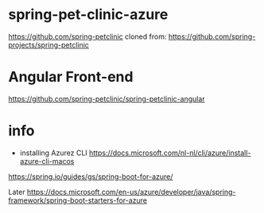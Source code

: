 # spring-pet-clinic-azure
https://github.com/spring-petclinic
cloned from: https://github.com/spring-projects/spring-petclinic

# Angular Front-end
https://github.com/spring-petclinic/spring-petclinic-angular

# info
- installing Azurez CLI
https://docs.microsoft.com/nl-nl/cli/azure/install-azure-cli-macos

https://spring.io/guides/gs/spring-boot-for-azure/





Later
https://docs.microsoft.com/en-us/azure/developer/java/spring-framework/spring-boot-starters-for-azure
